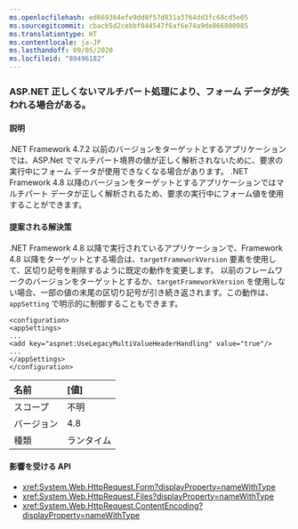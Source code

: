 ```yaml
---
ms.openlocfilehash: ed669364efe9dd8f57d831a3764dd3fc68cd5e05
ms.sourcegitcommit: cbacb5d2cebbf044547f6af6e74a9de866800985
ms.translationtype: HT
ms.contentlocale: ja-JP
ms.lasthandoff: 09/05/2020
ms.locfileid: "89496182"
---
```

### <a name="aspnet-incorrect-multipart-handling-may-result-in-lost-form-data"></a>ASP.NET 正しくないマルチパート処理により、フォーム データが失われる場合がある。

#### <a name="details"></a>説明

.NET Framework 4.7.2 以前のバージョンをターゲットとするアプリケーションでは、ASP.Net でマルチパート境界の値が正しく解析されないために、要求の実行中にフォーム データが使用できなくなる場合があります。 .NET Framework 4.8 以降のバージョンをターゲットとするアプリケーションではマルチパート データが正しく解析されるため、要求の実行中にフォーム値を使用することができます。

#### <a name="suggestion"></a>提案される解決策

.NET Framework 4.8 以降で実行されているアプリケーションで、Framework 4.8 以降をターゲットとする場合は、<code>targetFrameworkVersion</code> 要素を使用して、区切り記号を削除するように既定の動作を変更します。 以前のフレームワークのバージョンをターゲットとするか、<code>targetFrameworkVersion</code> を使用しない場合、一部の値の末尾の区切り記号が引き続き返されます。この動作は、<code>appSetting</code> で明示的に制御することもできます。<pre><code class="lang-xml">&lt;configuration&gt;&#13;&#10;&lt;appSettings&gt;&#13;&#10;...&#13;&#10;&lt;add key=&quot;aspnet:UseLegacyMultiValueHeaderHandling&quot;  value=&quot;true&quot;/&gt;&#13;&#10;...&#13;&#10;&lt;/appSettings&gt;&#13;&#10;&lt;/configuration&gt;&#13;&#10;</code></pre>

| 名前    | [値]       |
|:--------|:------------|
| スコープ   |不明|
|バージョン|4.8|
|種類|ランタイム|

#### <a name="affected-apis"></a>影響を受ける API

- <xref:System.Web.HttpRequest.Form?displayProperty=nameWithType>
- <xref:System.Web.HttpRequest.Files?displayProperty=nameWithType>
- <xref:System.Web.HttpRequest.ContentEncoding?displayProperty=nameWithType>

<!--

#### Affected APIs

- `P:System.Web.HttpRequest.Form`
- `P:System.Web.HttpRequest.Files`
- `P:System.Web.HttpRequest.ContentEncoding`

-->
